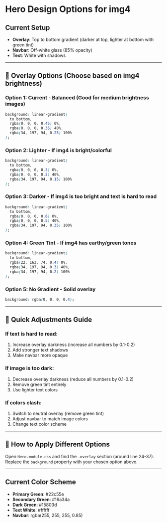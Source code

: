 # Hero Design Options for img4

## Current Setup

- **Overlay**: Top to bottom gradient (darker at top, lighter at bottom with green tint)
- **Navbar**: Off-white glass (85% opacity)
- **Text**: White with shadows

---

## 🎨 Overlay Options (Choose based on img4 brightness)

### Option 1: Current - Balanced (Good for medium brightness images)

```css
background: linear-gradient(
  to bottom,
  rgba(0, 0, 0, 0.45) 0%,
  rgba(0, 0, 0, 0.35) 40%,
  rgba(34, 197, 94, 0.25) 100%
);
```

### Option 2: Lighter - If img4 is bright/colorful

```css
background: linear-gradient(
  to bottom,
  rgba(0, 0, 0, 0.3) 0%,
  rgba(0, 0, 0, 0.2) 40%,
  rgba(34, 197, 94, 0.15) 100%
);
```

### Option 3: Darker - If img4 is too bright and text is hard to read

```css
background: linear-gradient(
  to bottom,
  rgba(0, 0, 0, 0.6) 0%,
  rgba(0, 0, 0, 0.5) 40%,
  rgba(34, 197, 94, 0.35) 100%
);
```

### Option 4: Green Tint - If img4 has earthy/green tones

```css
background: linear-gradient(
  to bottom,
  rgba(22, 163, 74, 0.4) 0%,
  rgba(34, 197, 94, 0.3) 40%,
  rgba(34, 197, 94, 0.2) 100%
);
```

### Option 5: No Gradient - Solid overlay

```css
background: rgba(0, 0, 0, 0.4);
```

---

## 🎯 Quick Adjustments Guide

### If text is hard to read:

1. Increase overlay darkness (increase all numbers by 0.1-0.2)
2. Add stronger text shadows
3. Make navbar more opaque

### If image is too dark:

1. Decrease overlay darkness (reduce all numbers by 0.1-0.2)
2. Remove green tint entirely
3. Use lighter text colors

### If colors clash:

1. Switch to neutral overlay (remove green tint)
2. Adjust navbar to match image colors
3. Change text color scheme

---

## 📝 How to Apply Different Options

Open `Hero.module.css` and find the `.overlay` section (around line 24-37).
Replace the `background` property with your chosen option above.

---

## Current Color Scheme

- **Primary Green**: #22c55e
- **Secondary Green**: #16a34a
- **Dark Green**: #15803d
- **Text White**: #ffffff
- **Navbar**: rgba(255, 255, 255, 0.85)
